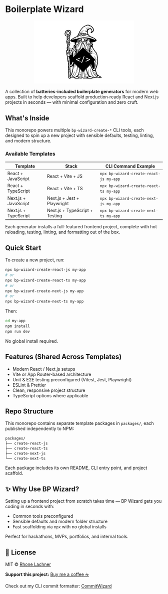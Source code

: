 # Boilerplate Wizard

<p align="center">
  <img src="commitWizardLogo-blank-diamond.png" alt="BP Wizard Logo" width="320" />
</p>


A collection of **batteries‑included boilerplate generators** for modern web apps. Built to help developers scaffold production‑ready React and Next.js projects in seconds — with minimal configuration and zero cruft.

## What's Inside

This monorepo powers multiple `bp-wizard-create-*` CLI tools, each designed to spin up a new project with sensible defaults, testing, linting, and modern structure.

### Available Templates

| Template                      | Stack                            | CLI Command Example |
|------------------------------|----------------------------------|---------------------|
| React + JavaScript           | React + Vite + JS                | `npx bp-wizard-create-react-js my-app` |
| React + TypeScript           | React + Vite + TS                | `npx bp-wizard-create-react-ts my-app` |
| Next.js + JavaScript         | Next.js + Jest + Playwright      | `npx bp-wizard-create-next-js my-app` |
| Next.js + TypeScript         | Next.js + TypeScript + Testing   | `npx bp-wizard-create-next-ts my-app` |

Each generator installs a full-featured frontend project, complete with hot reloading, testing, linting, and formatting out of the box.

## Quick Start

To create a new project, run:

```bash
npx bp-wizard-create-react-js my-app
# or
npx bp-wizard-create-react-ts my-app
# or
npx bp-wizard-create-next-js my-app
# or
npx bp-wizard-create-next-ts my-app
```

Then:

```bash
cd my-app
npm install
npm run dev
```

No global install required.

## Features (Shared Across Templates)

- Modern React / Next.js setups
- Vite or App Router-based architecture
- Unit & E2E testing preconfigured (Vitest, Jest, Playwright)
- ESLint & Prettier
- Clean, responsive project structure
- TypeScript options where applicable

## Repo Structure

This monorepo contains separate template packages in `packages/`, each published independently to NPM:

```
packages/
├── create-react-js
├── create-react-ts
├── create-next-js
└── create-next-ts
```

Each package includes its own README, CLI entry point, and project scaffold.

## ✨ Why Use BP Wizard?

Setting up a frontend project from scratch takes time — BP Wizard gets you coding in seconds with:

- Common tools preconfigured
- Sensible defaults and modern folder structure
- Fast scaffolding via `npx` with no global installs

Perfect for hackathons, MVPs, portfolios, and internal tools.

## 📄 License

MIT © [Rhone Lachner](https://github.com/rhonelachner)

**Support this project:** [Buy me a coffee ☕️](https://coff.ee/rhone)

Check out my CLI commit formatter: [CommitWizard](https://www.npmjs.com/package/commitwizard-cli)
